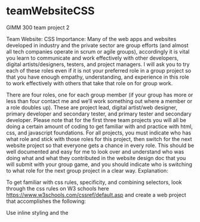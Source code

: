 # teamWebsiteCSS
GIMM 300 team project 2


Team Website: CSS
Importance:
Many of the web apps and websites developed in industry and the private sector are group efforts (and almost all tech companies operate in scrum or agile groups), accordingly it is vital you learn to communicate and work effectively with other developers, digital artists/designers, testers, and project managers.  I will ask you to try each of these roles even if it is not your preferred role in a group project so that you have enough empathy, understanding, and experience in this role to work effectively with others that take that role on for group work.  
 
There are four roles, one for each group member (if your group has more or less than four contact me and we’ll work something out where a member or a role doubles up).  These are project lead, digital artist/web designer, primary developer and secondary tester, and primary tester and secondary developer.  Please note that for the first three team projects you will all be doing a certain amount of coding to get familiar with and practice with html, css, and javascript foundations.  For all projects, you must indicate who has what role and stick with those roles for this project, then switch for the next website project so that everyone gets a chance in every role.  This should be well documented and easy for me to look over and understand who was doing what and what they contributed in the website design doc that you will submit with your group game, and you should indicate who is switching to what role for the next group project in a clear way.
Explanation: 
 
To get familiar with css rules, specificity, and combining selectors, look through the css rules on W3 schools here https://www.w3schools.com/cssref/default.asp and create a web project that accomplishes the following:
 
Use inline styling and the <style> tag in a new html called document called style.html to change 5 html elements appearance in different ways.  Write an explanation for how the html and css makes this particular element appear the way it does that appears for a view of the webpage style.html (i.e. I should be able to read your explanations if I visit that page in a browser).  Link to this page in an artful way in your index.html file.
Using a separate .css file called style.css instead of inline styling or the style tag, have each group member change ten different style properties throughout all your webpages using CSS selectors (like h1, li, a, etc) for at least 5 different kinds of html tags that occur in throughout your team website (set this up so that every html page links to the same style.css page, don’t use inline styling or the <style> tag anywhere but in the style.html you did in the previous step).  Document these contributions in your WDD.
Have each team member create one custom class of CSS and two custom id’s with at least 3 property value pairs that target their webpage only in this style.css class (so if bob was the name of a group member, bob.html should link to style.css and in style.css there should one custom class and two custom id’s that bob writes which change only tags in bob.hml, not the rest of the team website).
At least 3 times, use combined declaration syntax for tag selectors with one class selector or one id selectors that target only the elements you wish to target in your html files.  For example 
#content h1 {  background-color: yellow;}
Would combine declaration of a tag (#content) with an element (h1).  You will need to do this with at least 3 classes and ids. In your WDD explain where this occurs.
Each group member should add at least one css animation which you can learn about here: https://www.w3schools.com/css/css3_animations.asp
And here:
https://www.freecodecamp.org/learn/responsive-web-design/applied-visual-design/learn-how-the-css-keyframes-and-animation-properties-work
Animations should be added to the personal webpage.  All members must have different animations.
Finally, using what you now know about html and CSS, redesign, implement, and test as a group your landing page for your team website (index.html) in such a way that it looks like a professional company’s: “Our Team” or “Meet the Team” section of their website.  For some examples look here: https://digitalagencynetwork.com/top-inspiring-digital-agency-meet-the-team-page-examples/ 
or here: 
https://blog.hubspot.com/marketing/creative-agency-team-pages
Finally, have each individual group member add their own homepage content with at least a bio and picture, and link to and from that page with a consistent nav bar at the top of all team website pages.
 
Most of your grade will be determined by carefully documenting your group’s cooperative dynamics and the responsibility for this falls primarily on the project lead although other group members should help, so bear this in mind as you set up and manage the trello board and the group WDD (web design document) where you will write up your groups collective contributions following this template: GIMM 300 Website Design Doc Template

When you finish your team website, post your experience as a team and a link to the website on the group discussion board thread in blackboard group discussion called team websites and apps and have each individual member make constructive and helpful comments on three different other team websites.  As the template indicates, include documentation of each member’s comments (12 total comments/screenshots, all on different websites) in your WDD.  It is important we all learn as a community and I want you to have the opportunity to show your work, help others, and be helped by others in the class, so it is vital for the class that you do this last step.
 
Rubrix/Assessment:
Here’s what I’ll look at to determine your grade on this group project (500pts max)
 
A detailed account up of the contributions of all group members in the WBB according to the template here: GIMM 300 Website Design Doc Template (200pts possible)
Screenshots showing completion of every group member’s freecodecamp exercises (25 pts possible) 
Screenshots of all group members comments on other teams’ website posts to blackboard discussion, with each member commenting on different websites.  In other words, 12 total other group websites should be commented on if possible - 3 per group member.  Group also must UPDATE the same original post with an explanation of the changes they made and a publicly accessible link to their website landing page (index.html) for others to comment on.  (25  pts possible)
A write up of who will be the next project lead, artist, primary developer and secondary tester, and primary tester and secondary developer in the group (everyone must fill each role once).  (25 pts possible)
Screenshots and links for group coordination in github and trello (25pts possible)
Project requirements outlined in 1-7 of the Explanation Section above are achieved with excellence (175 pts possible)
